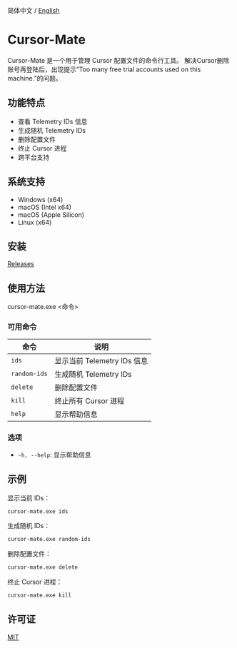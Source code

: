 
简体中文 / [English](./README_EN.md)


# Cursor-Mate

Cursor-Mate 是一个用于管理 Cursor 配置文件的命令行工具。 解决Cursor删除账号再登陆后，出现提示“Too many free trial accounts used on this machine.”的问题。

## 功能特点

- 查看 Telemetry IDs 信息
- 生成随机 Telemetry IDs
- 删除配置文件
- 终止 Cursor 进程
- 跨平台支持

## 系统支持

- Windows (x64)
- macOS (Intel x64)
- macOS (Apple Silicon)
- Linux (x64)

## 安装

[Releases](https://github.com/korykim/cursormate/releases)


## 使用方法

cursor-mate.exe <命令>

### 可用命令


| 命令 | 说明 |
|------|------|
| `ids` | 显示当前 Telemetry IDs 信息 |
| `random-ids` | 生成随机 Telemetry IDs |
| `delete` | 删除配置文件 |
| `kill` | 终止所有 Cursor 进程 |
| `help` | 显示帮助信息 |


### 选项

- `-h, --help`: 显示帮助信息

## 示例

显示当前 IDs：

```bash
cursor-mate.exe ids
```

生成随机 IDs：

```bash
cursor-mate.exe random-ids
```

删除配置文件：

```bash
cursor-mate.exe delete
```

终止 Cursor 进程：

```bash
cursor-mate.exe kill
```

## 许可证

[MIT](LICENSE)

 
